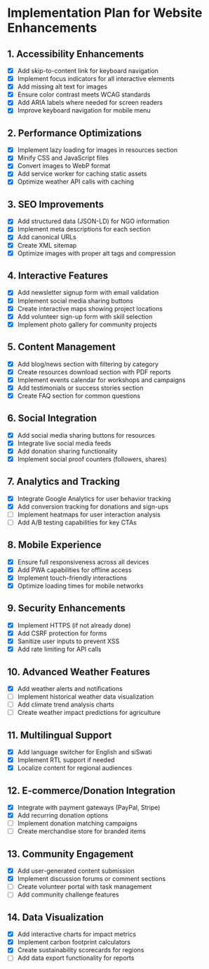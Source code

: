 # Implementation Plan for Website Enhancements

## 1. Accessibility Enhancements
- [x] Add skip-to-content link for keyboard navigation
- [x] Implement focus indicators for all interactive elements
- [x] Add missing alt text for images
- [x] Ensure color contrast meets WCAG standards
- [x] Add ARIA labels where needed for screen readers
- [x] Improve keyboard navigation for mobile menu

## 2. Performance Optimizations
- [x] Implement lazy loading for images in resources section
- [x] Minify CSS and JavaScript files
- [x] Convert images to WebP format
- [x] Add service worker for caching static assets
- [x] Optimize weather API calls with caching

## 3. SEO Improvements
- [x] Add structured data (JSON-LD) for NGO information
- [x] Implement meta descriptions for each section
- [x] Add canonical URLs
- [x] Create XML sitemap
- [x] Optimize images with proper alt tags and compression

## 4. Interactive Features
- [x] Add newsletter signup form with email validation
- [x] Implement social media sharing buttons
- [x] Create interactive maps showing project locations
- [x] Add volunteer sign-up form with skill selection
- [x] Implement photo gallery for community projects

## 5. Content Management
- [x] Add blog/news section with filtering by category
- [x] Create resources download section with PDF reports
- [x] Implement events calendar for workshops and campaigns
- [x] Add testimonials or success stories section
- [x] Create FAQ section for common questions

## 6. Social Integration
- [x] Add social media sharing buttons for resources
- [x] Integrate live social media feeds
- [x] Add donation sharing functionality
- [x] Implement social proof counters (followers, shares)

## 7. Analytics and Tracking
- [x] Integrate Google Analytics for user behavior tracking
- [x] Add conversion tracking for donations and sign-ups
- [ ] Implement heatmaps for user interaction analysis
- [ ] Add A/B testing capabilities for key CTAs

## 8. Mobile Experience
- [x] Ensure full responsiveness across all devices
- [x] Add PWA capabilities for offline access
- [x] Implement touch-friendly interactions
- [x] Optimize loading times for mobile networks

## 9. Security Enhancements
- [x] Implement HTTPS (if not already done)
- [x] Add CSRF protection for forms
- [x] Sanitize user inputs to prevent XSS
- [x] Add rate limiting for API calls

## 10. Advanced Weather Features
- [x] Add weather alerts and notifications
- [ ] Implement historical weather data visualization
- [ ] Add climate trend analysis charts
- [ ] Create weather impact predictions for agriculture

## 11. Multilingual Support
- [x] Add language switcher for English and siSwati
- [x] Implement RTL support if needed
- [x] Localize content for regional audiences

## 12. E-commerce/Donation Integration
- [x] Integrate with payment gateways (PayPal, Stripe)
- [x] Add recurring donation options
- [ ] Implement donation matching campaigns
- [ ] Create merchandise store for branded items

## 13. Community Engagement
- [x] Add user-generated content submission
- [x] Implement discussion forums or comment sections
- [ ] Create volunteer portal with task management
- [ ] Add community challenge features

## 14. Data Visualization
- [x] Add interactive charts for impact metrics
- [x] Implement carbon footprint calculators
- [x] Create sustainability scorecards for regions
- [ ] Add data export functionality for reports
